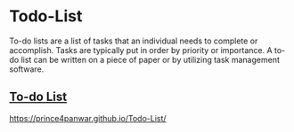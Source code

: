 # Todo-List
To-do lists are a list of tasks that an individual needs to complete or accomplish. Tasks are typically put in order by priority or importance. A to-do list can be written on a piece of paper or by utilizing task management software.
## <a href="https://prince4panwar.github.io/Todo-List/" target="_blank">To-do List</a>
https://prince4panwar.github.io/Todo-List/
